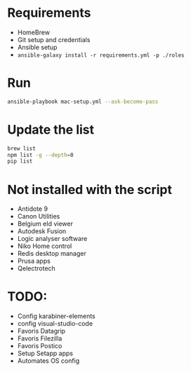 # Requirements

- HomeBrew
- Git setup and credentials
- Ansible setup
- `ansible-galaxy install -r requirements.yml -p ./roles`

# Run

```bash
ansible-playbook mac-setup.yml --ask-become-pass
```

# Update the list

```bash
brew list
npm list -g --depth=0
pip list
```

# Not installed with the script

- Antidote 9
- Canon Utilities
- Belgium eId viewer
- Autodesk Fusion
- Logic analyser software
- Niko Home control
- Redis desktop manager
- Prusa apps
- Qelectrotech

# TODO:

- Config karabiner-elements
- config visual-studio-code
- Favoris Datagrip
- Favoris Filezilla
- Favoris Postico
- Setup Setapp apps
- Automates OS config

